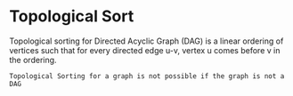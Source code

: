 # Topological Sort

Topological sorting for Directed Acyclic Graph (DAG) is a linear ordering of vertices such that for every directed edge u-v, vertex u comes before v in the ordering.

`Topological Sorting for a graph is not possible if the graph is not a DAG`